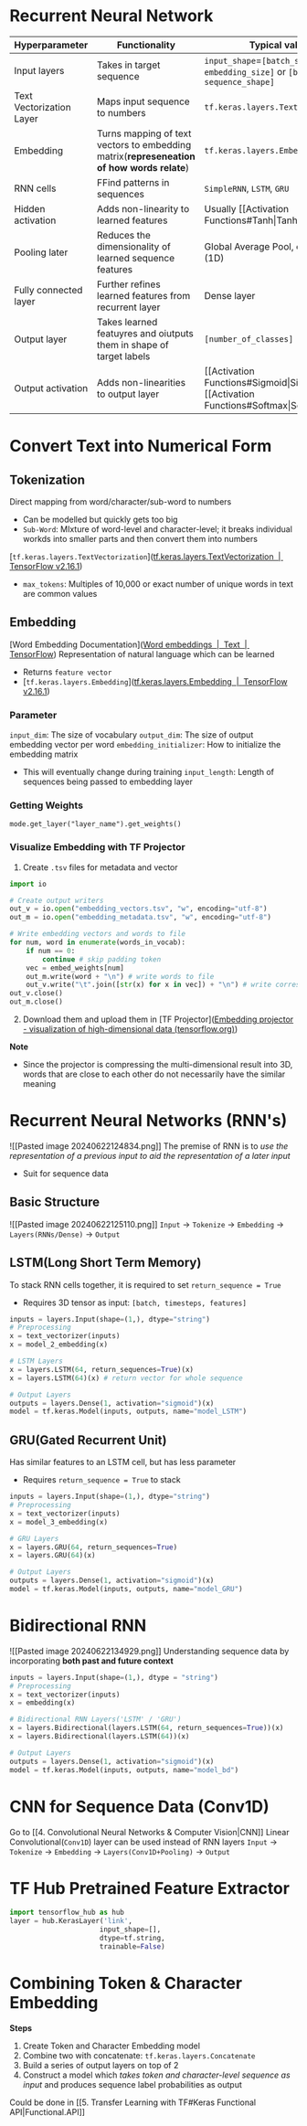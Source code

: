 # Recurrent Neural Network

| Hyperparameter           | Functionality                                                                             | Typical values                                                                         |
| ------------------------ | ----------------------------------------------------------------------------------------- | -------------------------------------------------------------------------------------- |
| Input layers             | Takes in target sequence                                                                  | `input_shape`=`[batch_size, embedding_size]` or `[batch_size, sequence_shape]`         |
| Text Vectorization Layer | Maps input sequence to numbers                                                            | `tf.keras.layers.TextVectorization`                                                    |
| Embedding                | Turns mapping of text vectors to embedding matrix(**represeneation of how words relate**) | `tf.keras.layers.Embedding`                                                            |
| RNN cells                | FFind patterns in sequences                                                               | `SimpleRNN`, `LSTM`, `GRU`                                                             |
| Hidden activation        | Adds non-linearity to learned features                                                    | Usually [[Activation Functions#Tanh\|Tanh]]                                            |
| Pooling later            | Reduces the dimensionality of learned sequence features                                   | Global Average Pool, or Max Pool (1D)                                                  |
| Fully connected layer    | Further refines learned features from recurrent layer                                     | Dense layer                                                                            |
| Output layer             | Takes learned featuyres and oiutputs them in shape of target labels                       | `[number_of_classes]`                                                                  |
| Output activation        | Adds non-linearities to output layer                                                      | [[Activation Functions#Sigmoid\|Sigmoid]] or [[Activation Functions#Softmax\|Softmax]] |

# Convert Text into Numerical Form

## Tokenization
Direct mapping from word/character/sub-word to numbers
- Can be modelled but quickly gets too big
- `Sub-Word`: MIxture of word-level and character-level; it breaks individual workds into smaller parts and then convert them into numbers

[`tf.keras.layers.TextVectorization`]([tf.keras.layers.TextVectorization  |  TensorFlow v2.16.1](https://www.tensorflow.org/api_docs/python/tf/keras/layers/TextVectorization))
- `max_tokens`: Multiples of 10,000 or exact number of unique words in text are common values

## Embedding
[Word Embedding Documentation]([Word embeddings  |  Text  |  TensorFlow](https://www.tensorflow.org/text/guide/word_embeddings))
Representation of natural language which can be learned
- Returns `feature vector`
- [`tf.keras.layers.Embedding`]([tf.keras.layers.Embedding  |  TensorFlow v2.16.1](https://www.tensorflow.org/api_docs/python/tf/keras/layers/Embedding))

### Parameter
`input_dim`: The size of vocabulary
`output_dim`: The size of output embedding vector per word
`embedding_initializer`: How to initialize the embedding matrix
- This will eventually change during training
`input_length`: Length of sequences being passed to embedding layer

### Getting Weights
`mode.get_layer("layer_name").get_weights()`

### Visualize Embedding with TF Projector
1. Create `.tsv` files for metadata and vector
```python
import io

# Create output writers
out_v = io.open("embedding_vectors.tsv", "w", encoding="utf-8")
out_m = io.open("embedding_metadata.tsv", "w", encoding="utf-8")

# Write embedding vectors and words to file
for num, word in enumerate(words_in_vocab):
	if num == 0: 
		continue # skip padding token
	vec = embed_weights[num]
	out_m.write(word + "\n") # write words to file
	out_v.write("\t".join([str(x) for x in vec]) + "\n") # write corresponding word vector to file
out_v.close()
out_m.close()
```
2. Download them and upload them in [TF Projector]([Embedding projector - visualization of high-dimensional data (tensorflow.org)](https://projector.tensorflow.org/))

**Note**
- Since the projector is compressing the multi-dimensional result into 3D, words that are close to each other do not necessarily have the similar meaning

# Recurrent Neural Networks (RNN's)
![[Pasted image 20240622124834.png]]
The premise of RNN is to *use the representation of a previous input to aid the representation of a later input*
- Suit for sequence data
## Basic Structure
![[Pasted image 20240622125110.png]]
`Input` -> `Tokenize` -> `Embedding` -> `Layers(RNNs/Dense)` -> `Output`

## LSTM(Long Short Term Memory)
To stack RNN cells together, it is required to set `return_sequence = True`
- Requires 3D tensor as input: `[batch, timesteps, features]`
```python
inputs = layers.Input(shape=(1,), dtype="string")
# Preprocessing
x = text_vectorizer(inputs)
x = model_2_embedding(x)

# LSTM Layers
x = layers.LSTM(64, return_sequences=True)(x)
x = layers.LSTM(64)(x) # return vector for whole sequence

# Output Layers
outputs = layers.Dense(1, activation="sigmoid")(x)
model = tf.keras.Model(inputs, outputs, name="model_LSTM")
```

## GRU(Gated Recurrent Unit)
Has similar features to an LSTM cell, but has less parameter
- Requires `return_sequence = True` to stack
```python
inputs = layers.Input(shape=(1,), dtype="string")
# Preprocessing
x = text_vectorizer(inputs)
x = model_3_embedding(x)

# GRU Layers
x = layers.GRU(64, return_sequences=True)
x = layers.GRU(64)(x) 

# Output Layers
outputs = layers.Dense(1, activation="sigmoid")(x)
model = tf.keras.Model(inputs, outputs, name="model_GRU")
```

# Bidirectional RNN
![[Pasted image 20240622134929.png]]
Understanding sequence data by incorporating **both past and future context**

```python
inputs = layers.Input(shape=(1,), dtype = "string")
# Preprocessing
x = text_vectorizer(inputs)
x = embedding(x)

# Bidirectional RNN Layers('LSTM' / 'GRU')
x = layers.Bidirectional(layers.LSTM(64, return_sequences=True))(x)
x = layers.Bidirectional(layers.LSTM(64))(x)

# Output Layers
outputs = layers.Dense(1, activation="sigmoid")(x)
model = tf.keras.Model(inputs, outputs, name="model_bd")
```

# CNN for Sequence Data (Conv1D)
Go to [[4. Convolutional Neural Networks & Computer Vision|CNN]]
Linear Convolutional(`Conv1D`) layer can be used instead of RNN layers
`Input` -> `Tokenize` -> `Embedding` -> `Layers(Conv1D+Pooling)` -> `Output`


# TF Hub Pretrained Feature Extractor
```python
import tensorflow_hub as hub
layer = hub.KerasLayer('link', 
					  input_shape=[],
					  dtype=tf.string,
					  trainable=False)
```

# Combining Token & Character Embedding
**Steps**
1. Create Token and Character Embedding model
2. Combine two with concatenate: `tf.keras.layers.Concatenate`
3. Build a series of output layers on top of 2
4. Construct a model which *takes token and character-level sequence as input* and produces sequence label probabilities as output

Could be done in [[5. Transfer Learning with TF#Keras Functional API|Functional.API]]
